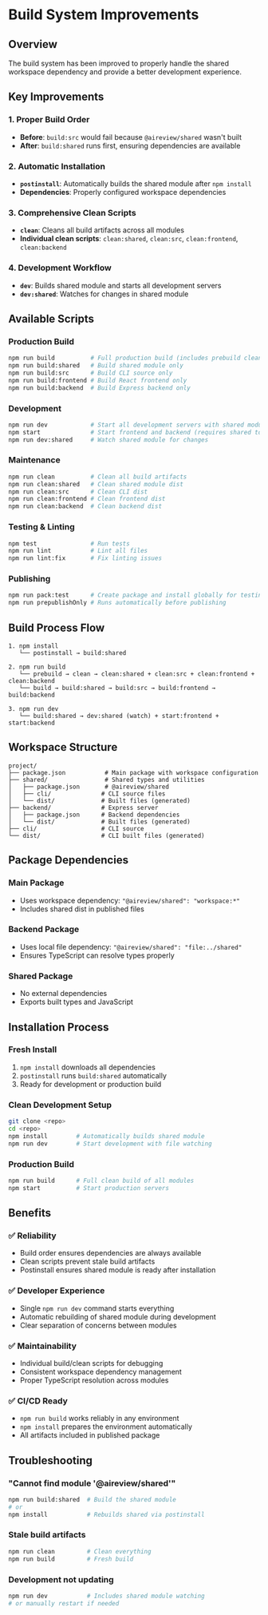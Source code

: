 # Build System Improvements

## Overview

The build system has been improved to properly handle the shared workspace dependency and provide a better development experience.

## Key Improvements

### 1. **Proper Build Order**
- **Before**: `build:src` would fail because `@aireview/shared` wasn't built
- **After**: `build:shared` runs first, ensuring dependencies are available

### 2. **Automatic Installation**
- **`postinstall`**: Automatically builds the shared module after `npm install`
- **Dependencies**: Properly configured workspace dependencies

### 3. **Comprehensive Clean Scripts**
- **`clean`**: Cleans all build artifacts across all modules
- **Individual clean scripts**: `clean:shared`, `clean:src`, `clean:frontend`, `clean:backend`

### 4. **Development Workflow**
- **`dev`**: Builds shared module and starts all development servers
- **`dev:shared`**: Watches for changes in shared module

## Available Scripts

### Production Build
```bash
npm run build          # Full production build (includes prebuild clean)
npm run build:shared   # Build shared module only
npm run build:src      # Build CLI source only
npm run build:frontend # Build React frontend only
npm run build:backend  # Build Express backend only
```

### Development
```bash
npm run dev            # Start all development servers with shared module watching
npm start              # Start frontend and backend (requires shared to be built)
npm run dev:shared     # Watch shared module for changes
```

### Maintenance
```bash
npm run clean          # Clean all build artifacts
npm run clean:shared   # Clean shared module dist
npm run clean:src      # Clean CLI dist
npm run clean:frontend # Clean frontend dist
npm run clean:backend  # Clean backend dist
```

### Testing & Linting
```bash
npm test               # Run tests
npm run lint           # Lint all files
npm run lint:fix       # Fix linting issues
```

### Publishing
```bash
npm run pack:test      # Create package and install globally for testing
npm run prepublishOnly # Runs automatically before publishing
```

## Build Process Flow

```
1. npm install
   └── postinstall → build:shared

2. npm run build
   └── prebuild → clean → clean:shared + clean:src + clean:frontend + clean:backend
   └── build → build:shared → build:src → build:frontend → build:backend

3. npm run dev
   └── build:shared → dev:shared (watch) + start:frontend + start:backend
```

## Workspace Structure

```
project/
├── package.json           # Main package with workspace configuration
├── shared/                # Shared types and utilities
│   ├── package.json       # @aireview/shared
│   ├── cli/              # CLI source files
│   └── dist/             # Built files (generated)
├── backend/              # Express server
│   ├── package.json      # Backend dependencies
│   └── dist/             # Built files (generated)
├── cli/                  # CLI source
└── dist/                 # CLI built files (generated)
```

## Package Dependencies

### Main Package
- Uses workspace dependency: `"@aireview/shared": "workspace:*"`
- Includes shared dist in published files

### Backend Package
- Uses local file dependency: `"@aireview/shared": "file:../shared"`
- Ensures TypeScript can resolve types properly

### Shared Package
- No external dependencies
- Exports built types and JavaScript

## Installation Process

### Fresh Install
1. `npm install` downloads all dependencies
2. `postinstall` runs `build:shared` automatically
3. Ready for development or production build

### Clean Development Setup
```bash
git clone <repo>
cd <repo>
npm install        # Automatically builds shared module
npm run dev        # Start development with file watching
```

### Production Build
```bash
npm run build      # Full clean build of all modules
npm start          # Start production servers
```

## Benefits

### ✅ **Reliability**
- Build order ensures dependencies are always available
- Clean scripts prevent stale build artifacts
- Postinstall ensures shared module is ready after installation

### ✅ **Developer Experience**
- Single `npm run dev` command starts everything
- Automatic rebuilding of shared module during development
- Clear separation of concerns between modules

### ✅ **Maintainability**
- Individual build/clean scripts for debugging
- Consistent workspace dependency management
- Proper TypeScript resolution across modules

### ✅ **CI/CD Ready**
- `npm run build` works reliably in any environment
- `npm install` prepares the environment automatically
- All artifacts included in published package

## Troubleshooting

### "Cannot find module '@aireview/shared'"
```bash
npm run build:shared  # Build the shared module
# or
npm install           # Rebuilds shared via postinstall
```

### Stale build artifacts
```bash
npm run clean         # Clean everything
npm run build         # Fresh build
```

### Development not updating
```bash
npm run dev           # Includes shared module watching
# or manually restart if needed
```
